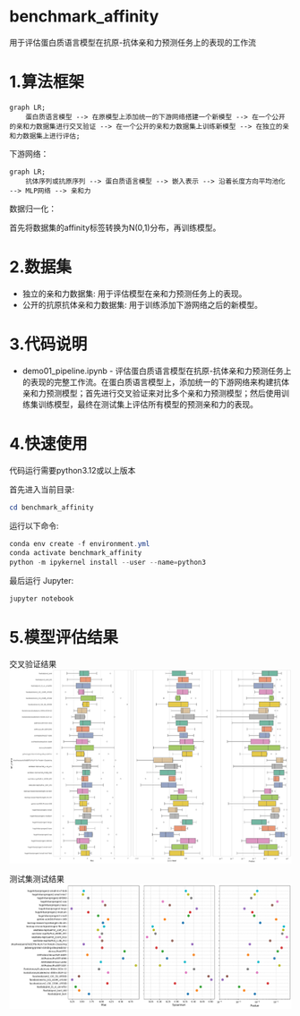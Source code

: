 # benchmark_affinity 
用于评估蛋白质语言模型在抗原-抗体亲和力预测任务上的表现的工作流

# 1.算法框架

```mermaid
graph LR;
    蛋白质语言模型 --> 在原模型上添加统一的下游网络搭建一个新模型 --> 在一个公开的亲和力数据集进行交叉验证 --> 在一个公开的亲和力数据集上训练新模型 --> 在独立的亲和力数据集上进行评估;
```

下游网络：

```mermaid
graph LR;
    抗体序列或抗原序列 --> 蛋白质语言模型 --> 嵌入表示 --> 沿着长度方向平均池化 --> MLP网络 --> 亲和力
```

数据归一化：

首先将数据集的affinity标签转换为N(0,1)分布，再训练模型。

# 2.数据集

- 独立的亲和力数据集:
  用于评估模型在亲和力预测任务上的表现。
- 公开的抗原抗体亲和力数据集:
  用于训练添加下游网络之后的新模型。

# 3.代码说明

* demo01_pipeline.ipynb - 评估蛋白质语言模型在抗原-抗体亲和力预测任务上的表现的完整工作流。在蛋白质语言模型上，添加统一的下游网络来构建抗体亲和力预测模型；首先进行交叉验证来对比多个亲和力预测模型；然后使用训练集训练模型，最终在测试集上评估所有模型的预测亲和力的表现。

# 4.快速使用

代码运行需要python3.12或以上版本

首先进入当前目录:

```powershell
cd benchmark_affinity
```

运行以下命令:

```powershell
conda env create -f environment.yml
conda activate benchmark_affinity
python -m ipykernel install --user --name=python3
```

最后运行 Jupyter:

```powershell
jupyter notebook
```

# 5.模型评估结果

  交叉验证结果
  ![交叉验证结果](image/fig01.png)
  
  测试集测试结果
  ![测试结果](image/fig02.png)

